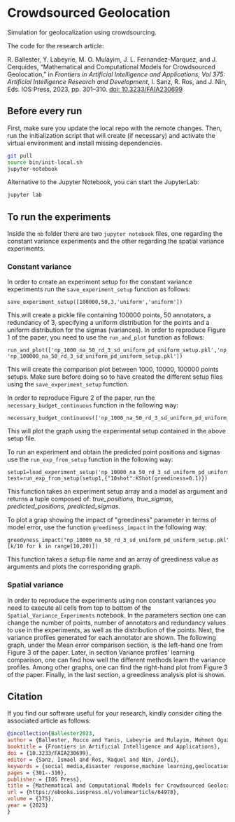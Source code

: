 # Crowdsourced Geolocation
Simulation for geolocalization using crowdsourcing.

The code for the research article: 

R. Ballester, Y. Labeyrie, M. O. Mulayim, J. L. Fernandez-Marquez, and J. Cerquides, “Mathematical and Computational Models for Crowdsourced Geolocation,” in _Frontiers in Artificial Intelligence and Applications, Vol 375: Artificial Intelligence Research and Development_, I. Sanz, R. Ros, and J. Nin, Eds. IOS Press, 2023, pp. 301–310. [doi: 10.3233/FAIA230699](https://doi.org/10.3233/FAIA230699)


## Before every run

First, make sure you update the local repo with the remote changes. 
Then, run the initialization script that will create (if necessary) and activate the virtual environment 
and install missing dependencies.

```bash
git pull
source bin/init-local.sh
jupyter-notebook
```

Alternative to the Jupyter Notebook, you can start the JupyterLab: 

```bash
jupyter lab
```

## To run the experiments
Inside the `nb` folder there are two `jupyter notebook` files, one regarding the constant variance experiments and the other regarding the spatial variance experiments.

### Constant variance
In order to create an experiment setup for the constant variance experiments run the `save_experiment_setup` function as follows:
```
save_experiment_setup([100000,50,3,'uniform','uniform'])
```
This will create a pickle file containing 100000 points, 50 annotators, a redundancy of 3, specifying a uniform distribution for the points and a uniform distribution for the sigmas (variances).
In order to reproduce Figure 1 of the paper, you need to use the `run_and_plot` function as follows:

```
run_and_plot(['np_1000_na_50_rd_3_sd_uniform_pd_uniform_setup.pkl','np_10000_na_50_rd_3_sd_uniform_pd_uniform_setup.pkl',
'np_100000_na_50_rd_3_sd_uniform_pd_uniform_setup.pkl'])
```
This will create the comparison plot between 1000, 10000, 100000 points setups. Make sure before doing so to have created the different setup files using the `save_experiment_setup` function.

In order to reproduce Figure 2 of the paper, run the `necessary_budget_continuous` function in the following way:
```
necessary_budget_continuous(['np_1000_na_50_rd_3_sd_uniform_pd_uniform_setup.pkl'])
```
This will plot the graph using the experimental setup contained in the above setup file.

To run an experiment and obtain the predicted point positions and sigmas use the `run_exp_from_setup` function in the following way:
```
setup1=load_experiment_setup('np_10000_na_50_rd_3_sd_uniform_pd_uniform_setup.pkl')
test=run_exp_from_setup(setup1,{"10shot":KShot(greediness=0.1)})
```
This function takes an experiment setup array and a model as argument and returns a tuple composed of: _true_positions, true_sigmas, predicted_positions, predicted_sigmas_.

To plot a grap showing the impact of "greediness" parameter in terms of model error, use the function `greediness_impact` in the following way:
```
greedyness_impact("np_10000_na_50_rd_3_sd_uniform_pd_uniform_setup.pkl",[k/10 for k in range(10,20)])
```
This function takes a setup file name and an array of greediness value as arguments and plots the corresponding graph.

### Spatial variance
In order to reproduce the experiments using non constant variances you need to execute all cells from top to bottom of the `Spatial_Variance_Experiments` notebook.
In the parameters section one can change the number of points, number of annotators and redundancy values to use in the experiments, as well as the distribution of the points. Next, the variance profiles generated for each annotator are shown. The following graph, under the Mean error comparison section, is the left-hand one from Figure 3 of the paper. Later, in section Variance profiles' learning comparison, one can find how well the different methods learn the variance profiles. Among other graphs, one can find the right-hand plot from Figure 3 of the paper. Finally, in the last section, a greediness analysis plot is shown.

## Citation

If you find our software useful for your research, kindly consider citing the associated article as follows:

```bibtex
@incollection{Ballester2023,
author = {Ballester, Rocco and Yanis, Labeyrie and Mulayim, Mehmet Oguz and Fernandez-Marquez, Jose Luis and Cerquides, Jesus},
booktitle = {Frontiers in Artificial Intelligence and Applications},
doi = {10.3233/FAIA230699},
editor = {Sanz, Ismael and Ros, Raquel and Nin, Jordi},
keywords = {social media,disaster response,machine learning,geolocation,crowdsourcing},
pages = {301--310},
publisher = {IOS Press},
title = {Mathematical and Computational Models for Crowdsourced Geolocation},
url = {https://ebooks.iospress.nl/volumearticle/64978},
volume = {375},
year = {2023}
}
```


